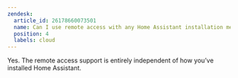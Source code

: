```yaml
---
zendesk:
  article_id: 26178660073501
  name: Can I use remote access with any Home Assistant installation method?
  position: 4
  labels: cloud
---
```


Yes. The remote access support is entirely independent of how you’ve installed Home Assistant.
